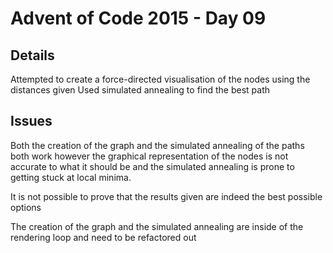 # Advent of Code 2015 - Day 09

## Details

Attempted to create a force-directed visualisation of the nodes using the distances given
Used simulated annealing to find the best path

## Issues

Both the creation of the graph and the simulated annealing of the paths both work however the graphical representation of the nodes is not accurate
to what it should be and the simulated annealing is prone to getting stuck at local minima.

It is not possible to prove that the results given are indeed the best possible options

The creation of the graph and the simulated annealing are inside of the rendering loop and need to be refactored out
